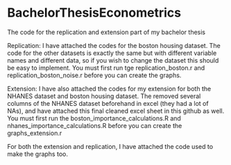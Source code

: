 # BachelorThesisEconometrics
The code for the replication and extension part of my bachelor thesis


Replication:
I have attached the codes for the boston housing dataset. The code for the other datasets is exactly the same but with different variable names and different data, so if you wish to change the dataset this should be easy to implement. You must first run tge replication_boston.r and replication_boston_noise.r before you can create the graphs.

Extension:
I have also attached the codes for my extension for both the NHANES dataset and boston housing dataset. The removed several columns of the NHANES dataset beforehand in excel (they had a lot of NAs), and have attached this final cleaned excel sheet in this github as well. You must first run the boston_importance_calculations.R and nhanes_importance_calculations.R before you can create the graphs_extension.r

For both the extension and replication, I have attached the code used to make the graphs too.
